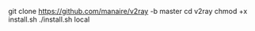 git clone https://github.com/manaire/v2ray -b master
cd v2ray
chmod +x install.sh
./install.sh local
